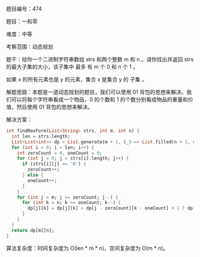题目编号：474

题目：一和零

难度：中等

考察范围：动态规划

题干：给你一个二进制字符串数组 strs 和两个整数 m 和 n 。请你找出并返回 strs 的最大子集的大小，该子集中 最多 有 m 个 0 和 n 个 1 。

如果 x 的所有元素也是 y 的元素，集合 x 是集合 y 的 子集 。

解题思路：本题是一道动态规划的题目，我们可以使用 01 背包的思想来解决。我们可以将每个字符串看成一个物品，0 的个数和 1 的个数分别看成物品的重量和价值，然后使用 01 背包的思想来解决。

解决方案：

```dart
int findMaxForm(List<String> strs, int m, int n) {
  int len = strs.length;
  List<List<int>> dp = List.generate(m + 1, (_) => List.filled(n + 1, 0));
  for (int i = 0; i < len; i++) {
    int zeroCount = 0, oneCount = 0;
    for (int j = 0; j < strs[i].length; j++) {
      if (strs[i][j] == '0') {
        zeroCount++;
      } else {
        oneCount++;
      }
    }
    for (int j = m; j >= zeroCount; j--) {
      for (int k = n; k >= oneCount; k--) {
        dp[j][k] = dp[j][k] > dp[j - zeroCount][k - oneCount] + 1 ? dp[j][k] : dp[j - zeroCount][k - oneCount] + 1;
      }
    }
  }
  return dp[m][n];
}
```

算法复杂度：时间复杂度为 O(len * m * n)，空间复杂度为 O(m * n)。